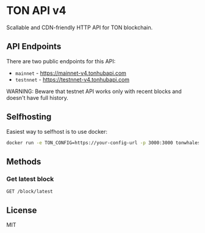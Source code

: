 # TON API v4

Scallable and CDN-friendly HTTP API for TON blockchain.

## API Endpoints

There are two public endpoints for this API:
* `mainnet` - https://mainnet-v4.tonhubapi.com
* `testnnet` - https://testnnet-v4.tonhubapi.com

WARNING: Beware that testnet API works only with recent blocks and doesn't have full history.

## Selfhosting

Easiest way to selfhost is to use docker:

```bash
docker run -e TON_CONFIG=https://your-config-url -p 3000:3000 tonwhales/ton-api-v4:v7
```

## Methods

### Get latest block

```
GET /block/latest
```

## License
MIT